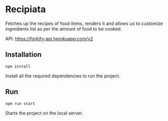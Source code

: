 # Recipiata
Fetches up the recipes of food items, renders it and allows us to customize ingredients list as per the amount of food to be cooked.

API: https://forkify-api.herokuapp.com/v2

## Installation
`npm install`

Install all the required dependencies to run the project.

## Run 
`npm run start`

Starts the project on the local server.
